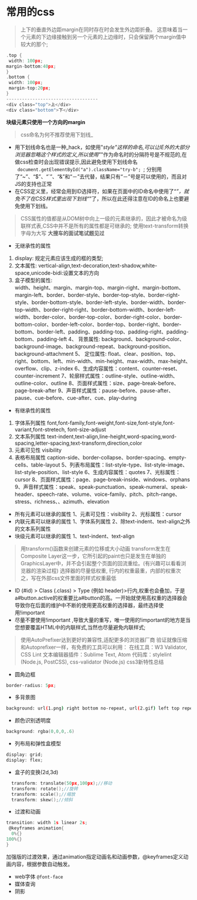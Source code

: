 # 常用的css

>上下的垂直外边距margin在同时存在时会发生外边距折叠。
这意味着当一个元素的下边缘接触到另一个元素的上边缘时，只会保留两个margin值中较大的那个; 
```c
.top {
 width: 100px;
margin-bottom:40px;
}
.bottom {
 width: 100px;
 margin-top:20px;
}
-----------------------------------
<div class="top">上</div>
<div class="bottom">下</div>
```
**块级元素只使用一个方向的margin**
>  css命名为何不推荐使用下划线_
 -  用下划线命名也是一种_hack，如使用"_style"这样的命名,可以让IE外的大部分浏览器忽略这个样式的定义,所以使用"_"作为命名时的分隔符号是不规范的,在做css检查时会出现错误提示,因此避免使用下划线命名
` document.getElementById("a").className="try-b"; `;
分别用了“~”、“$”、“`”、“&”和“－”去代替，结果只有“－”号是可以使用的，而且对JS的支持也正常
-  在CSS定义里，经常会用到ID选择符，如果在页面中的ID命名中使用了“_”，就免不了在CSS样式里出现下划线“_”了，所以在此还得注意在ID的命名上也要避免使用下划线。 
> CSS属性的值都是从DOM树中向上一级的元素继承的，因此才被命名为级联样式表,CSS中并不是所有的属性都是可继承的;
>  使用text-transform转换字母为大写
**大搜车的面试笔试题见过**
- 无继承性的属性
1. display: 规定元素应该生成的框的类型;
2. 文本属性:
vertical-align,text-decoration,text-shadow,white-space,unicode-bidi:设置文本的方向
3. 盒子模型的属性:  
width、height、margin、margin-top、margin-right、margin-bottom、margin-left、border、border-style、border-top-style、border-right-style、border-bottom-style、border-left-style、border-width、border-top-width、border-right-right、border-bottom-width、border-left-width、border-color、border-top-color、border-right-color、border-bottom-color、border-left-color、border-top、border-right、border-bottom、border-left、padding、padding-top、padding-right、padding-bottom、padding-left
4、 背景属性: 
background、background-color、background-image、background-repeat、background-position、background-attachment
5、 定位属性: float、clear、position、top、right、bottom、left、min-width、min-height、max-width、max-height、overflow、clip、z-index
6、生成内容属性：content、counter-reset、counter-increment
7、轮廓样式属性：outline-style、outline-width、outline-color、outline
8、页面样式属性：size、page-break-before、page-break-after
9、声音样式属性：pause-before、pause-after、pause、cue-before、cue-after、cue、play-during
- 有继承性的属性
1. 字体系列属性
font,font-family,font-weight,font-size,font-style,font-variant,font-stretech,
font-size-adjust
2. 文本系列属性
text-indent,text-align,line-height,word-spacing,word-spacing,letter-spacing,text-transform,direction,color
3. 元素可见性
visibility
4. 表格布局属性
caption-side、border-collapse、border-spacing、empty-cells、table-layout
5、列表布局属性：list-style-type、list-style-image、list-style-position、list-style
6、生成内容属性：quotes
7、光标属性：cursor
8、页面样式属性：page、page-break-inside、windows、orphans
9、声音样式属性：speak、speak-punctuation、speak-numeral、speak-header、speech-rate、volume、voice-family、pitch、pitch-range、stress、richness、、azimuth、elevation
- 所有元素可以继承的属性
1、元素可见性：visibility
2、光标属性：cursor
- 内联元素可以继承的属性
1、字体系列属性
2、除text-indent、text-align之外的文本系列属性
- 块级元素可以继承的属性
1、text-indent、text-align
> 用transform()函数来创建元素的位移或大小动画 
transform发生在Composite Layer这一步，它所引起的paint也只是发生在单独的GraphicsLayer中，并不会引起整个页面的回流重绘。(有兴趣可以看看浏览器的渲染过程)
 > 选择器的尽量低权重, 行内的权重最重，内部的权重次之，写在外部css文件里面的样式权重最低
- ID (#id) > Class (.class) > Type (例如 header)>行内,权重也会叠加，于是a#button.active的权重要比a#button的高。一开始就使用高权重的选择器会导致你在后面的维护中不断的使用更高权重的选择器，最终选择使用!important
- 尽量不要使用!important ,导致大量的重写，唯一使用的!important的地方是当您想要覆盖HTML中的内联样式,当然也尽量避免内联样式;
> 使用AutoPrefixer达到更好的兼容性,适配更多的浏览器厂商
> 验证就像压缩和Autoprefixer一样，有免费的工具可以利用：
在线工具：W3 Validator, CSS Lint
文本编辑器插件：Sublime Text, Atom
代码库：stylelint (Node.js, PostCSS), css-validator (Node.js)
> css3新特性总结
- 圆角边框 
```c
border-radius: 5px;
```
- 多背景图
```bash
background: url(1.png) right bottom no-repeat, url(2.gif) left top repeat;
```
- 颜色识别透明度
```c
background: rgba(0,0,0,.6)
```
- 列布局和弹性盒模型
```c
display: grid;
display: flex;
```
- 盒子的变换(2d,3d)
```c
  transform: translate(50px,100px);//移动
  transform: rotate();//旋转
  transform: scale();//缩放
  transform: skew();//倾斜
```
- 过渡和动画
```c
transition: width 1s linear 2s;
 @keyframes animation{
  0%{}
100%{}
}
```
加强版的过渡效果，通过animation指定动画名和动画参数，@keyframes定义动画内容，根据参数自动触发。
- web字体
`@font-face`
- 媒体查询
- 阴影


